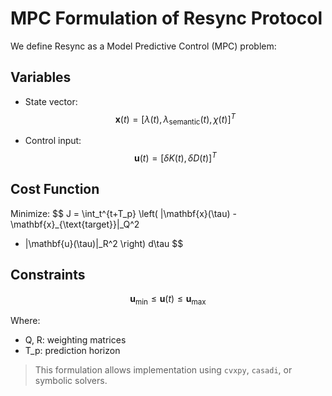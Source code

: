 # MPC Formulation of Resync Protocol

We define Resync as a Model Predictive Control (MPC) problem:

## Variables

- State vector:
  $$ \mathbf{x}(t) = [\lambda(t), \lambda_{\text{semantic}}(t), \chi(t)]^T $$

- Control input:
  $$ \mathbf{u}(t) = [\delta K(t), \delta D(t)]^T $$

## Cost Function

Minimize:
$$
J = \int_t^{t+T_p} \left( \|\mathbf{x}(\tau) - \mathbf{x}_{\text{target}}\|_Q^2
+ \|\mathbf{u}(\tau)\|_R^2 \right) d\tau
$$

## Constraints

$$
\mathbf{u}_{\min} \leq \mathbf{u}(t) \leq \mathbf{u}_{\max}
$$

Where:
- Q, R: weighting matrices
- T_p: prediction horizon

> This formulation allows implementation using `cvxpy`, `casadi`, or symbolic solvers.
